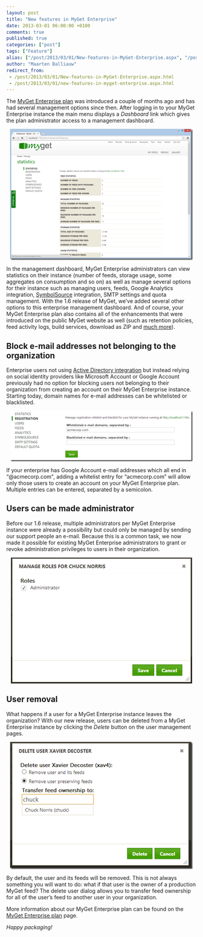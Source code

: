 ```yaml
---
layout: post
title: "New features in MyGet Enterprise"
date: 2013-03-01 06:00:00 +0100
comments: true
published: true
categories: ["post"]
tags: ["Feature"]
alias: ["/post/2013/03/01/New-features-in-MyGet-Enterprise.aspx", "/post/2013/03/01/new-features-in-myget-enterprise.aspx"]
author: "Maarten Balliauw"
redirect_from:
 - /post/2013/03/01/New-features-in-MyGet-Enterprise.aspx.html
 - /post/2013/03/01/new-features-in-myget-enterprise.aspx.html
---
```


<p>The <a href="http://www.myget.org/plans">MyGet Enterprise plan</a> was introduced a couple of months ago and has had several management options since then. After logging in to your MyGet Enterprise instance the main menu displays a <em>Dashboard </em>link which gives the plan administrator access to a management dashboard.</p>
<p><a href="/images/image_45.png"><img style="background-image: none; float: none; padding-top: 0px; padding-left: 0px; margin: 0px auto; display: block; padding-right: 0px; border: 0px;" title="MyGet Enterprise administration" src="/images/image_thumb_43.png" alt="MyGet Enterprise administration" width="484" height="346" border="0" /></a></p>
<p>In the management dashboard, MyGet Enterprise administrators can view statistics on their instance (number of feeds, storage usage, some aggregates on consumption and so on) as well as manage several options for their instance such as managing users, feeds, Google Analytics integration, <a href="http://www.symbolsource.org">SymbolSource</a> integration, SMTP settings and quota management. With the 1.6 release of MyGet, we&rsquo;ve added several other options to this enterprise management dashboard. And of course, your MyGet Enterprise plan also contains all of the enhancements that were introduced on the public MyGet website as well (such as retention policies, feed activity logs, build services, download as ZIP and <a href="/post/2013/02/25/Release-notes-for-MyGet-16.aspx">much more</a>).</p>
<h2>Block e-mail addresses not belonging to the organization</h2>
<p>Enterprise users not using <a href="http://www.myget.org/Home/Features">Active Directory integration</a> but instead relying on social identity providers like Microsoft Account or Google Account previously had no option for blocking users not belonging to their organization from creating an account on their MyGet Enterprise instance. Starting today, domain names for e-mail addresses can be whitelisted or blacklisted.</p>
<p><a href="/images/image_46.png"><img style="background-image: none; float: none; padding-top: 0px; padding-left: 0px; margin-left: auto; display: block; padding-right: 0px; margin-right: auto; border: 0px;" title="image" src="/images/image_thumb_44.png" alt="image" width="484" height="134" border="0" /></a></p>
<p>If your enterprise has Google Account e-mail addresses which all end in &ldquo;@acmecorp.com", adding a whitelist entry for &ldquo;acmecorp.com&rdquo; will allow only those users to create an account on your MyGet Enterprise plan. Multiple entries can be entered, separated by a semicolon.</p>
<h2>Users can be made administrator</h2>
<p>Before our 1.6 release, multiple administrators per MyGet Enterprise instance were already a possibility but could only be managed by sending our support people an e-mail. Because this is a common task, we now made it possible for existing MyGet Enterprise administrators to grant or revoke administration privileges to users in their organization.</p>
<p><a href="/images/image_47.png"><img style="background-image: none; float: none; padding-top: 0px; padding-left: 0px; margin-left: auto; display: block; padding-right: 0px; margin-right: auto; border: 0px;" title="image" src="/images/image_thumb_45.png" alt="image" width="480" height="332" border="0" /></a></p>
<h2>User removal</h2>
<p>What happens if a user for a MyGet Enterprise instance leaves the organization? With our new release, users can be deleted from a MyGet Enterprise instance by clicking the <em>Delete</em> button on the user management pages.</p>
<p><a href="/images/image_48.png"><img style="background-image: none; float: none; padding-top: 0px; padding-left: 0px; margin-left: auto; display: block; padding-right: 0px; margin-right: auto; border: 0px;" title="image" src="/images/image_thumb_46.png" alt="image" width="484" height="336" border="0" /></a></p>
<p>By default, the user and its feeds will be removed. This is not always something you will want to do: what if that user is the owner of a production MyGet feed? The delete user dialog allows you to transfer feed ownership for all of the user&rsquo;s feed to another user in your organization.</p>
<p>More information about our MyGet Enterprise plan can be found on the <a href="http://www.myget.org/plans">MyGet Enterprise plan</a> page.</p>
<p><em>Happy packaging!</em></p>



